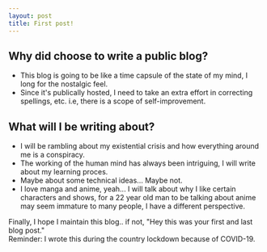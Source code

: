 ```yaml
---
layout: post
title: First post!
---
```

## Why did choose to write a public blog?
* This blog is going to be like a time capsule of the state of my mind, I long for the nostalgic feel.
* Since it's publically hosted, I need to take an extra effort in correcting spellings, etc. i.e, there is a scope of self-improvement.

## What will I be writing about?
* I will be rambling about my existential crisis and how everything around me is a conspiracy.
* The working of the human mind has always been intriguing, I will write about my learning proces.
* Maybe about some technical ideas... Maybe not.
* I love manga and anime, yeah... I will talk about why I like certain characters and shows, for a 22 year old man to be talking about anime may seem immature to many people, I have a different perspective.


Finally, I hope I maintain this blog.. if not, "Hey this was your first and last blog post."  
Reminder: I wrote this during the country lockdown because of COVID-19.
